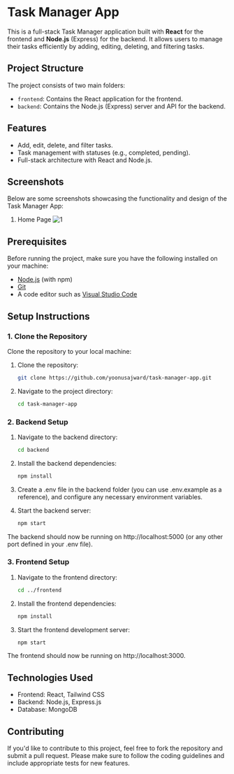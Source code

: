 # Task Manager App

This is a full-stack Task Manager application built with **React** for the frontend and **Node.js** (Express) for the backend. It allows users to manage their tasks efficiently by adding, editing, deleting, and filtering tasks.

## Project Structure

The project consists of two main folders:

- `frontend`: Contains the React application for the frontend.
- `backend`: Contains the Node.js (Express) server and API for the backend.

## Features

- Add, edit, delete, and filter tasks.
- Task management with statuses (e.g., completed, pending).
- Full-stack architecture with React and Node.js.

## Screenshots

Below are some screenshots showcasing the functionality and design of the Task Manager App:

1. Home Page
   ![1](https://github.com/user-attachments/assets/df9f92d4-52d1-46f7-9212-99cc7eb85550)
  
## Prerequisites

Before running the project, make sure you have the following installed on your machine:

- [Node.js](https://nodejs.org/en/) (with npm)
- [Git](https://git-scm.com/)
- A code editor such as [Visual Studio Code](https://code.visualstudio.com/)

## Setup Instructions

### 1. Clone the Repository

Clone the repository to your local machine:

1. Clone the repository:

   ```bash
   git clone https://github.com/yoonusajward/task-manager-app.git

2. Navigate to the project directory:

   ```bash
   cd task-manager-app

### 2. Backend Setup

1. Navigate to the backend directory:

   ```bash
   cd backend

2. Install the backend dependencies:

   ```bash
   npm install

3. Create a .env file in the backend folder (you can use .env.example as a reference), and configure any necessary environment variables.

4. Start the backend server:
   ```bash
   npm start

  The backend should now be running on http://localhost:5000 (or any other port defined in your .env file).

### 3. Frontend Setup

1. Navigate to the frontend directory:
   ```bash
   cd ../frontend

2. Install the frontend dependencies:
   ```bash
   npm install

3. Start the frontend development server:
   ```bash
   npm start
  The frontend should now be running on http://localhost:3000.

## Technologies Used

- Frontend: React, Tailwind CSS
- Backend: Node.js, Express.js
- Database: MongoDB

## Contributing
If you'd like to contribute to this project, feel free to fork the repository and submit a pull request. Please make sure to follow the coding guidelines and include appropriate tests for new features.

   
